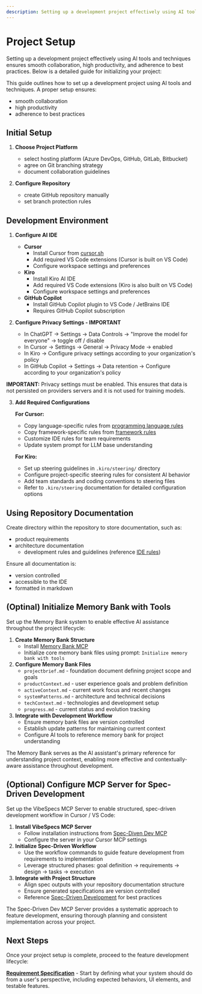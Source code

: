 ```yaml
---
description: Setting up a development project effectively using AI tools and techniques ensures smooth collaboration, high productivity, and adherence to best practices.
---
```


# Project Setup

Setting up a development project effectively using AI tools and techniques ensures smooth collaboration, high productivity, and adherence to best practices. Below is a detailed guide for initializing your project:

This guide outlines how to set up a development project using AI tools and techniques. A proper setup ensures:
- smooth collaboration
- high productivity
- adherence to best practices

## Initial Setup

1. **Choose Project Platform**
	- select hosting platform (Azure DevOps, GitHub, GitLab, Bitbucket)
	- agree on Git branching strategy
    - document collaboration guidelines

1. **Configure Repository**
    - create GitHub repository manually
    - set branch protection rules

## Development Environment

1. **Configure AI IDE**
    - **Cursor**
        - Install Cursor from [cursor.sh](https://cursor.sh)
        - Add required VS Code extensions (Cursor is built on VS Code)
        - Configure workspace settings and preferences
    - **Kiro**
        - Install Kiro AI IDE
        - Add required VS Code extensions (Kiro is also built on VS Code)
        - Configure workspace settings and preferences
    - **GitHub Copilot**
        - Install GitHub Copilot plugin to VS Code / JetBrains IDE
        - Requires GitHub Copilot subscription

2. **Configure Privacy Settings - IMPORTANT**
    - In ChatGPT -> Settings -> Data Controls -> "Improve the model for everyone" -> toggle off / disable
    - In Cursor -> Settings -> General -> Privacy Mode -> enabled
    - In Kiro -> Configure privacy settings according to your organization's policy
    - In GitHub Copilot -> Settings -> Data retention -> Configure according to your organization's policy

**IMPORTANT:** Privacy settings must be enabled. This ensures that data is not persisted on providers servers and it is not used for training models. 

3. **Add Required Configurations**
    
    **For Cursor:**
    - Copy language-specific rules from [programming language rules](../ide-rules/languages/README.md)
    - Copy framework-specific rules from [framework rules](../ide-rules/frameworks/README.md)
    - Customize IDE rules for team requirements
    - Update system prompt for LLM base understanding
    
    **For Kiro:**
    - Set up steering guidelines in `.kiro/steering/` directory
    - Configure project-specific steering rules for consistent AI behavior
    - Add team standards and coding conventions to steering files
    - Refer to `.kiro/steering` documentation for detailed configuration options

## Using Repository Documentation

Create directory within the repository to store documentation, such as:

- product requirements
- architecture documentation
    - development rules and guidelines (reference [IDE rules](../ide-rules/common/README.md))

Ensure all documentation is:

- version controlled
- accessible to the IDE
- formatted in markdown

## (Optinal) Initialize Memory Bank with Tools

Set up the Memory Bank system to enable effective AI assistance throughout the project lifecycle:

1. **Create Memory Bank Structure**
    - Install [Memory Bank MCP](https://github.com/ipospelov/mcp-memory-bank)
    - Initialize core memory bank files using prompt: `Initialize memory bank with tools`
2. **Configure Memory Bank Files**
    - `projectbrief.md` - foundation document defining project scope and goals
    - `productContext.md` - user experience goals and problem definition
    - `activeContext.md` - current work focus and recent changes
    - `systemPatterns.md` - architecture and technical decisions
    - `techContext.md` - technologies and development setup
    - `progress.md` - current status and evolution tracking
3. **Integrate with Development Workflow**
    - Ensure memory bank files are version controlled
    - Establish update patterns for maintaining current context
    - Configure AI tools to reference memory bank for project understanding

The Memory Bank serves as the AI assistant's primary reference for understanding project context, enabling more effective and contextually-aware assistance throughout development.

## (Optional) Configure MCP Server for Spec-Driven Development

Set up the VibeSpecs MCP Server to enable structured, spec-driven development workflow in Cursor / VS Code:

1. **Install VibeSpecs MCP Server**
    - Follow installation instructions from [Spec-Diven Dev MCP](https://github.com/kevinlin/spec-coding-mcp)
    - Configure the server in your Cursor MCP settings
2. **Initialize Spec-Driven Workflow**
    - Use the workflow commands to guide feature development from requirements to implementation
    - Leverage structured phases: goal definition → requirements → design → tasks → execution
3. **Integrate with Project Structure**
    - Align spec outputs with your repository documentation structure
    - Ensure generated specifications are version controlled
    - Reference [Spec-Driven Development](spec-driven-development/README.md) for best practices

The Spec-Driven Dev MCP Server provides a systematic approach to feature development, ensuring thorough planning and consistent implementation across your project.

## Next Steps

Once your project setup is complete, proceed to the feature development lifecycle:

**[Requirement Specification](feature-based-development/02-requirement-specification.md)** - Start by defining what your system should do from a user's perspective, including expected behaviors, UI elements, and testable features.
